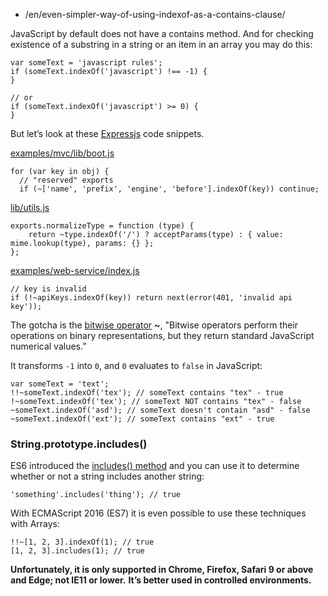-   /en/even-simpler-way-of-using-indexof-as-a-contains-clause/

JavaScript by default does not have a contains method. And for checking existence of a substring in a string or an item in an array you may do this:

    var someText = 'javascript rules';
    if (someText.indexOf('javascript') !== -1) {
    }

    // or
    if (someText.indexOf('javascript') >= 0) {
    }

But let’s look at these [Expressjs](https://github.com/strongloop/express) code snippets.

[examples/mvc/lib/boot.js](https://github.com/strongloop/express/blob/2f8ac6726fa20ab5b4a05c112c886752868ac8ce/examples/mvc/lib/boot.js#L26)

    for (var key in obj) {
      // "reserved" exports
      if (~['name', 'prefix', 'engine', 'before'].indexOf(key)) continue;

[lib/utils.js](https://github.com/strongloop/express/blob/2f8ac6726fa20ab5b4a05c112c886752868ac8ce/lib/utils.js#L93)

    exports.normalizeType = function (type) {
        return ~type.indexOf('/') ? acceptParams(type) : { value: mime.lookup(type), params: {} };
    };

[examples/web-service/index.js](https://github.com/strongloop/express/blob/2f8ac6726fa20ab5b4a05c112c886752868ac8ce/examples/web-service/index.js#L35)

    // key is invalid
    if (!~apiKeys.indexOf(key)) return next(error(401, 'invalid api key'));

The gotcha is the [bitwise operator](https://developer.mozilla.org/en-US/docs/Web/JavaScript/Reference/Operators/Bitwise_Operators) **~**, "Bitwise operators perform their operations on binary representations, but they return standard JavaScript numerical values.”

It transforms `-1` into `0`, and `0` evaluates to `false` in JavaScript:

    var someText = 'text';
    !!~someText.indexOf('tex'); // someText contains "tex" - true
    !~someText.indexOf('tex'); // someText NOT contains "tex" - false
    ~someText.indexOf('asd'); // someText doesn't contain "asd" - false
    ~someText.indexOf('ext'); // someText contains "ext" - true

### String.prototype.includes()

ES6 introduced the [includes() method](https://developer.mozilla.org/en-US/docs/Web/JavaScript/Reference/Global_Objects/String/includes) and you can use it to determine whether or not a string includes another string:

    'something'.includes('thing'); // true

With ECMAScript 2016 (ES7) it is even possible to use these techniques with Arrays:

    !!~[1, 2, 3].indexOf(1); // true
    [1, 2, 3].includes(1); // true

**Unfortunately, it is only supported in Chrome, Firefox, Safari 9 or above and Edge; not IE11 or lower.** **It’s better used in controlled environments.**
